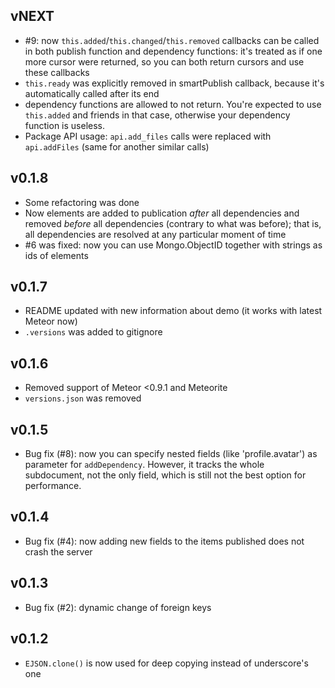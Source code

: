 ## vNEXT
* #9: now `this.added`/`this.changed`/`this.removed` callbacks can be called in both publish function and dependency functions: it's treated as if one more cursor were returned, so you can both return cursors and use these callbacks
* `this.ready` was explicitly removed in smartPublish callback, because it's automatically called after its end
* dependency functions are allowed to not return. You're expected to use `this.added` and friends in that case, otherwise your dependency function is useless.
* Package API usage: `api.add_files` calls were replaced with `api.addFiles` (same for another similar calls)

## v0.1.8
* Some refactoring was done
* Now elements are added to publication _after_ all dependencies and removed _before_ all dependencies (contrary to what was before); that is, all dependencies are resolved at any particular moment of time
* #6 was fixed: now you can use Mongo.ObjectID together with strings as ids of elements

## v0.1.7
* README updated with new information about demo (it works with latest Meteor now)
* `.versions` was added to gitignore

## v0.1.6
* Removed support of Meteor <0.9.1 and Meteorite
* `versions.json` was removed

## v0.1.5

* Bug fix (#8): now you can specify nested fields (like 'profile.avatar') as parameter for `addDependency`. However, it tracks the whole subdocument, not the only field, which is still not the best option for performance.

## v0.1.4

* Bug fix (#4): now adding new fields to the items published does not crash the server

## v0.1.3

* Bug fix (#2): dynamic change of foreign keys

## v0.1.2

* `EJSON.clone()` is now used for deep copying instead of underscore's one
